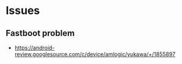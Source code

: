 
# Issues

## Fastboot problem

- https://android-review.googlesource.com/c/device/amlogic/yukawa/+/1855897

